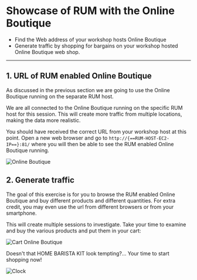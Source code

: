 # Showcase of RUM with the Online Boutique

* Find the Web address of your workshop hosts Online Boutique
* Generate traffic by shopping for bargains on your workshop hosted Online Boutique web shop.

---

## 1. URL of RUM enabled Online Boutique

As discussed in the previous section we are going to use the Online Boutique running on the separate RUM host.

We are all connected to the Online Boutique running on the specific RUM host for this session. This will create more traffic from multiple locations, making the data more realistic.

You should have received the correct URL from your workshop host at this point.
Open a new web browser and go to `http://{==RUM-HOST-EC2-IP==}:81/` where you will then be able to see the RUM enabled Online Boutique running.

![Online Boutique](/images/apm/online-boutique.png)

## 2. Generate traffic

The goal of this exercise is for you to browse the RUM enabled Online Boutique and buy different products and different quantities.
For extra credit, you may even use the url from different browsers or from your smartphone.

This will create  multiple sessions to investigate. Take your time to examine and buy the various products and put them in your cart:

![Cart Online Boutique](/images/rum/cart.png)

Doesn't that HOME BARISTA KIT look tempting?...   Your time to start shopping now!

![Clock](/images/rum/Clock.gif)
